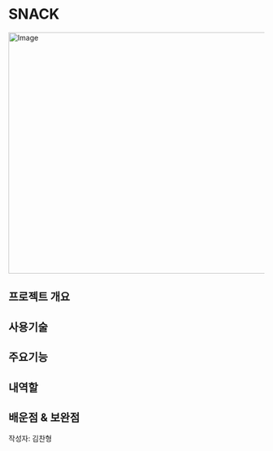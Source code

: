 # SNACK
<img width="934" height="475" alt="Image" src="https://github.com/user-attachments/assets/cf231626-7e0b-47e3-9c20-f1d9be0ce2e3" />  

## 프로젝트 개요
## 사용기술
## 주요기능
## 내역할
## 배운점 & 보완점

작성자: 김찬형
